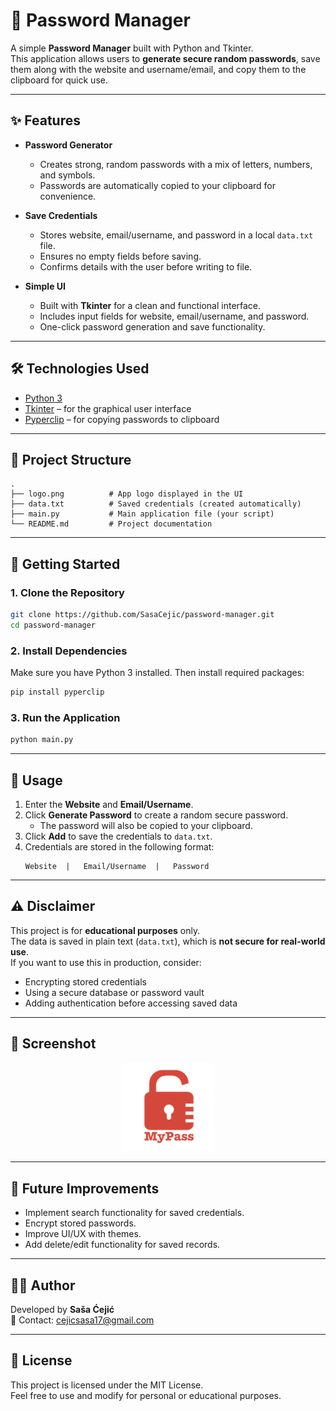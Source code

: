 ﻿# 🔐 Password Manager

A simple **Password Manager** built with Python and Tkinter.  
This application allows users to **generate secure random passwords**, save them along with the website and username/email, and copy them to the clipboard for quick use.  

---

## ✨ Features

- **Password Generator**  
  - Creates strong, random passwords with a mix of letters, numbers, and symbols.
  - Passwords are automatically copied to your clipboard for convenience.

- **Save Credentials**  
  - Stores website, email/username, and password in a local `data.txt` file.
  - Ensures no empty fields before saving.
  - Confirms details with the user before writing to file.

- **Simple UI**  
  - Built with **Tkinter** for a clean and functional interface.
  - Includes input fields for website, email/username, and password.
  - One-click password generation and save functionality.

---

## 🛠️ Technologies Used

- [Python 3](https://www.python.org/)  
- [Tkinter](https://docs.python.org/3/library/tkinter.html) – for the graphical user interface  
- [Pyperclip](https://pypi.org/project/pyperclip/) – for copying passwords to clipboard  

---

## 📂 Project Structure

```
.
├── logo.png          # App logo displayed in the UI
├── data.txt          # Saved credentials (created automatically)
├── main.py           # Main application file (your script)
└── README.md         # Project documentation
```

---

## 🚀 Getting Started

### 1. Clone the Repository
```bash
git clone https://github.com/SasaCejic/password-manager.git
cd password-manager
```

### 2. Install Dependencies
Make sure you have Python 3 installed. Then install required packages:
```bash
pip install pyperclip
```

### 3. Run the Application
```bash
python main.py
```

---

## 📖 Usage

1. Enter the **Website** and **Email/Username**.  
2. Click **Generate Password** to create a random secure password.  
   - The password will also be copied to your clipboard.  
3. Click **Add** to save the credentials to `data.txt`.  
4. Credentials are stored in the following format:
   ```
   Website  |   Email/Username  |   Password
   ```

---

## ⚠️ Disclaimer

This project is for **educational purposes** only.  
The data is saved in plain text (`data.txt`), which is **not secure for real-world use**.  
If you want to use this in production, consider:
- Encrypting stored credentials
- Using a secure database or password vault
- Adding authentication before accessing saved data

---

## 📸 Screenshot

<p align="center">
  <img src="logo.png" alt="Password Manager Logo" width="150"/>
</p>

---

## 📌 Future Improvements

- Implement search functionality for saved credentials.  
- Encrypt stored passwords.  
- Improve UI/UX with themes.  
- Add delete/edit functionality for saved records.

---

## 👨‍💻 Author

Developed by **Saša Ćejić**  
📧 Contact: cejicsasa17@gmail.com  

---

## 📝 License

This project is licensed under the MIT License.  
Feel free to use and modify for personal or educational purposes.


